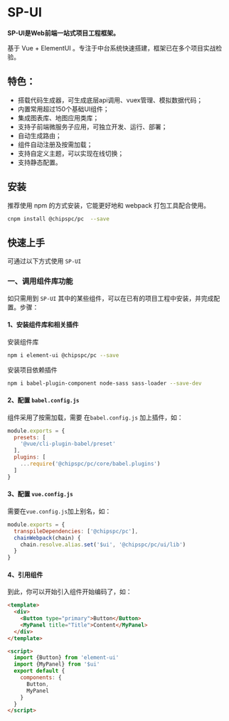 # SP-UI


**SP-UI是Web前端一站式项目工程框架。**

基于 Vue + ElementUI 。专注于中台系统快速搭建，框架已在多个项目实战检验。

## 特色：

- 搭载代码生成器，可生成底层api调用、vuex管理、模拟数据代码； 
- 内置常用超过150个基础UI组件；
- 集成图表库、地图应用类库；
- 支持子前端微服务子应用，可独立开发、运行、部署；
- 自动生成路由；
- 组件自动注册及按需加载；
- 支持自定义主题，可以实现在线切换；
- 支持静态配置。


## 安装

推荐使用 npm 的方式安装，它能更好地和 webpack 打包工具配合使用。
```sh 
cnpm install @chipspc/pc  --save
```

## 快速上手

可通过以下方式使用 `SP-UI`

### 一、调用组件库功能

如只需用到 `SP-UI` 其中的某些组件，可以在已有的项目工程中安装，并完成配置。步骤：

#### 1、安装组件库和相关插件

安装组件库
```sh 
npm i element-ui @chipspc/pc --save
```

安装项目依赖插件
```sh 
npm i babel-plugin-component node-sass sass-loader --save-dev
```

#### 2、配置 `babel.config.js`

组件采用了按需加载，需要 在`babel.config.js` 加上插件，如：
```js  
module.exports = {
  presets: [
    '@vue/cli-plugin-babel/preset'
  ],
  plugins: [
    ...require('@chipspc/pc/core/babel.plugins')
  ]
}
```

#### 3、配置 `vue.config.js`

需要在`vue.config.js`加上别名，如：

```js 
module.exports = {
  transpileDependencies: ['@chipspc/pc'],
  chainWebpack(chain) {
    chain.resolve.alias.set('$ui', '@chipspc/pc/ui/lib')
  }
}
```

#### 4、引用组件
到此，你可以开始引入组件开始编码了，如：
```html 
<template>
  <div>
    <Button type="primary">Button</Button>
    <MyPanel title="Title">Content</MyPanel>
  </div>
</template>

<script>
  import {Button} from 'element-ui'
  import {MyPanel} from '$ui'
  export default {
    components: {
      Button,
      MyPanel
    }
  }
</script>
```
